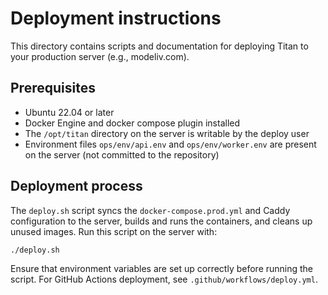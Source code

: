 # Deployment instructions

This directory contains scripts and documentation for deploying Titan to your production server (e.g., modeliv.com).

## Prerequisites

- Ubuntu 22.04 or later
- Docker Engine and docker compose plugin installed
- The `/opt/titan` directory on the server is writable by the deploy user
- Environment files `ops/env/api.env` and `ops/env/worker.env` are present on the server (not committed to the repository)

## Deployment process

The `deploy.sh` script syncs the `docker-compose.prod.yml` and Caddy configuration to the server, builds and runs the containers, and cleans up unused images. Run this script on the server with:

    ./deploy.sh

Ensure that environment variables are set up correctly before running the script. For GitHub Actions deployment, see `.github/workflows/deploy.yml`.
